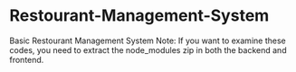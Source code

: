 # Restourant-Management-System
Basic Restourant Management System
Note: If you want to examine these codes, you need to extract the node_modules zip in both the backend and frontend.
